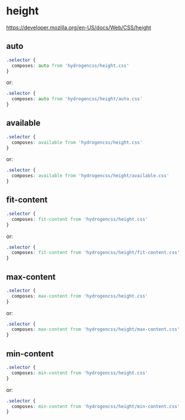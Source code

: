 # height

https://developer.mozilla.org/en-US/docs/Web/CSS/height

## auto
```css
.selector {
  composes: auto from 'hydrogencss/height.css'
}
```

or:
```css
.selector {
  composes: auto from 'hydrogencss/height/auto.css'
}
```

## available
```css
.selector {
  composes: available from 'hydrogencss/height.css'
}
```

or:
```css
.selector {
  composes: available from 'hydrogencss/height/available.css'
}
```

## fit-content
```css
.selector {
  composes: fit-content from 'hydrogencss/height.css'
}
```

or:
```css
.selector {
  composes: fit-content from 'hydrogencss/height/fit-content.css'
}
```

## max-content
```css
.selector {
  composes: max-content from 'hydrogencss/height.css'
}
```

or:
```css
.selector {
  composes: max-content from 'hydrogencss/height/max-content.css'
}
```

## min-content
```css
.selector {
  composes: min-content from 'hydrogencss/height.css'
}
```

or:
```css
.selector {
  composes: min-content from 'hydrogencss/height/min-content.css'
}
```

